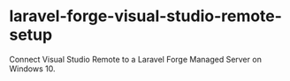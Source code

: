 # laravel-forge-visual-studio-remote-setup
Connect Visual Studio Remote to a Laravel Forge Managed Server on Windows 10.
